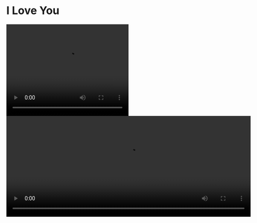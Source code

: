 <!DOCTYPE html>
<html>
<head>
 <style>
    /* Add your CSS styling here */
 </style>
</head>
<body>
 <h1>I Love You</h1>
 <script>
    // Add your JavaScript code here
 </script>
</body>
</html>
<video id="myVideo" width="320" height="240" controls>
 <source src="myVideo.mp4" type="video/mp4">
 Your browser does not support the video tag.
</video>
<link href="https://vjs.zencdn.net/7.15.4/video-js.min.css" rel="stylesheet">
<script src="https://vjs.zencdn.net/7.15.4/video.min.js"></script>
<video id="myVideo" class="video-js" controls preload="auto" width="640" height="264" data-setup="{}">
  <source src="myVideo.mp4" type="video/mp4"><!DOCTYPE html>
<html>
<head>
 <style>
    /* Add your CSS styling here */
 </style>
</head>
<body>
 <h1>I Love You</h1>
 <script>
    // Add your JavaScript code here
 </script>
</body>
</html>
<video id="myVideo" width="320" height="240" controls>
 <source src="myVideo.mp4" type="video/mp4">
 Your browser does not support the video tag.
</video>
<link href="https://vjs.zencdn.net/7.15.4/video-js.min.css" rel="stylesheet">
<script src="https://vjs.zencdn.net/7.15.4/video.min.js"></script>
<video id="myVideo" class="video-js" controls preload="auto" width="640" height="264" data-setup="{}">
  <source src="myVideo.mp4" type="video/mp4">
  <p class="vjs-no-js">To view this video, please enable JavaScript and consider upgrading to a web browser that supports HTML5 video.</p>
</video>
  <p class="vjs-no-js">To view this video, please enable JavaScript and consider upgrading to a web browser that supports HTML5 video.</p>
</video>

